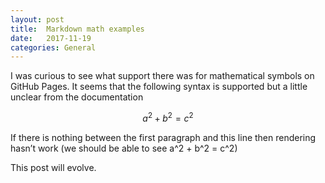 ```yaml
---
layout: post
title:  Markdown math examples
date:   2017-11-19
categories: General
---
```


I was curious to see what support there was for mathematical symbols on GitHub Pages.  It seems that the following syntax is supported but a little unclear from the documentation

$$ a^2 + b^2 = c^2 $$

If there is nothing between the first paragraph and this line then rendering hasn’t work (we should be able to see a^2 + b^2 = c^2)

This post will evolve.
